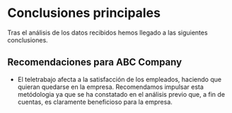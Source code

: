 # Conclusiones principales

Tras el análisis de los datos recibidos hemos llegado a las siguientes conclusiones.


## Recomendaciones para ABC Company
 
- El teletrabajo afecta a la satisfacción de los empleados, haciendo que quieran quedarse en la empresa. Recomendamos impulsar esta metódologia ya que se ha constatado en el análisis previo que, a fin de cuentas, es claramente beneficioso para la empresa.